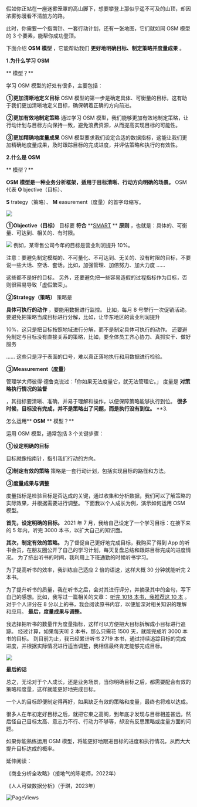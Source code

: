 假如你正站在一座迷雾笼罩的高山脚下，想要攀登上那似乎遥不可及的山顶，却因浓雾弥漫看不清前方的路。

此时，你需要一个指南针、一套行动计划，还有一张地图，它们就如同 OSM 模型的 3 个要素，能帮你成功登顶。  

下面介绍 **OSM** **模型** ，它能帮助我们 **更好地明确目标、制定策略并度量成果** 。

**1.为什么学习** **OSM**

** 模型？**

学习 OSM 模型的好处有很多，主要包括： 

**①更加清晰地定义目标** OSM 模型的第一步是确定具体、可衡量的目标，这有助于我们更加清晰地定义目标，确保朝着正确的方向前进。 

**②更加有效地制定策略** 通过学习 OSM 模型，我们能够更加有效地制定策略，让行动计划与目标方向保持一致，避免浪费资源，从而提高实现目标的可能性。 

**③更加精确地度量成果** OSM 模型要求我们设定合适的数据指标，这能让我们更加精确地度量成果，及时跟踪目标的完成进度，并评估策略和执行的有效性。

**2.什么是** **OSM**

** 模型？**

**OSM** **模型是一种业务分析框架，适用于目标清晰、行动方向明确的场景。** OSM 代表 **O** bjective（目标）、

**S** trategy（策略）、 **M** easurement（度量）的首字母缩写。

![](https://mmbiz.qpic.cn/mmbiz_png/giaycic3UNwo3gvGxib9rYl6UVfl0093O0q0yib1jxNoubbSmkicfwEWIS5vp6h4sIrB4GOTsgxYYJBS3icw1xB65yrA/640?wx_fmt=png) 

**①Objective（目标）** 目标要 **符合** **[SMART](https://mp.weixin.qq.com/s?__biz=MzA4ODE2OTIxMw==&mid=2653482282&idx=1&sn=d7c607f1b73cb4a9147057bbfdf4d7ab&scene=21#wechat_redirect) ** **原则** ，也就是：具体的、可衡量、可达到、相关的、有时限。

![](https://mmbiz.qpic.cn/mmbiz_png/giaycic3UNwo3gvGxib9rYl6UVfl0093O0qChRVzyQNZ7FPkian6OFB9fhAGSH5rBO0DicphXDy69vOib9lN4KLXxRbw/640?wx_fmt=png) 例如，某零售公司今年的目标是营业利润提升 10%。

注意：要避免制定模糊的、不可量化、不可达到、无关的、没有时限的目标，不要说一些大话、空话、套话。比如，加强管理、加倍努力、加大力度 ……

这些都不是好的目标。  另外，还要避免把一些容易造假的过程指标作为目标，否则很容易导致「虚假繁荣」。 

**②Strategy（策略）** 策略是

**具体可执行的动作** ，要能用数据进行监控。  比如，每月 8 号举行一次促销活动。  要避免把策略当成目标进行分解，比如，让华东地区的营业利润提升

10%，这只是把目标按照地域进行分解，而不是制定具体可执行的动作。  还要避免制定与目标没有直接关系的策略，比如，要全体员工齐心协力、真抓实干、做好服务

…… 这些只是浮于表面的口号，难以真正落地执行和用数据进行检验。 

**③Measurement（度量）**

管理学大师彼得·德鲁克说过：「你如果无法度量它，就无法管理它。」  度量是 **对策略执行情况的监督**

，其指标要清晰、准确，并易于理解和操作，以便保障策略能够执行到位。  **很多时候，目标没有完成，并不是策略出了问题，而是执行没有到位。** **3.

怎么运用** **OSM** ** 模型？**

运用 OSM 模型，通常包括 3 个关键步骤： 

**①设定明确的目标**

目标就像指南针，指引我们行动的方向。 

**②制定有效的策略** 策略是一套行动计划，包括实现目标的路径和方法。 

**③度量成果与调整**

度量指标是检验目标是否达成的关键，通过收集和分析数据，我们可以了解策略的实际效果，并根据需要进行调整。  下面我以个人成长为例，演示如何运用 OSM 模型。

**首先，设定明确的目标。** 2021 年 7 月，我给自己设定了一个学习目标：在接下来的 5 年内，听完 3000 本书，以扩大自己的知识面。

**其次，制定有效的策略。** 为了督促自己更好地完成目标，我购买了得到 App 的听书会员，在朋友圈公开了自己的学习计划，每天复盘总结和跟踪目标完成的进度情况。  为了挤出听书的时间，我利用上下班通勤的时候听书学习。

为了提高听书的效率，我训练自己适应 2 倍的语速，这样大概 30 分钟就能听完 2 本书。

为了提升听书的质量，我在听书之后，会对其进行评分，并摘录其中的金句，写下自己的感想。比如，我写过一篇相关的文章： [听完 1018 本书，我推荐这 10 本](https://mp.weixin.qq.com/s?__biz=MzA4ODE2OTIxMw==&mid=2653481233&idx=1&sn=4299858e46f4ff8931f794af90003974&chksm=8bf20683bc858f95ded49fab6b563d2dd62b3b18465590a86e052adbc194ece6d5f69f4b555e&scene=21#wechat_redirect) 。  对于个人评分在 8 分以上的书，我会阅读原书内容，以便加深对相关知识的理解和应用。  **最后，度量成果与调整。**

我选择把听书的数量作为度量指标，这样可以方便把大目标拆解成小目标进行追踪。  经过计算，如果每天听 2 本书，那么只需花 1500 天，就能完成听 3000 本书的目标。  到目前为止，我已经累计听书 2719 本书，通过持续追踪目标的完成进度，并根据实际情况进行适当调整，我相信最终肯定能够完成目标。

![](https://mmbiz.qpic.cn/mmbiz_png/giaycic3UNwo3gvGxib9rYl6UVfl0093O0qpswT9FEHibibTaaibncqsoCQaSOaMZL3EDZYbx47LibheicO9iboyy0b3PIg/640?wx_fmt=png) 

**最后的话**

 

总之，无论对于个人成长，还是业务场景，当你明确目标之后，都需要配合有效的策略和度量，这样就能更好地完成目标。

一个人的目标即便制定得再好，如果缺乏有效的策略和度量，最终也将难以达成。

很多人在年初定好目标之后，就把它束之高阁，到年底才发现与目标相差甚远，然后怪自己目标太高、意志力不行、行动力不够等，却没有反思策略或度量方面的问题。

如果你能熟练运用 OSM 模型，将能更好地跟进目标的进度和执行情况，从而大大提升目标达成的概率。  

延伸阅读：

《商业分析全攻略》（接地气的陈老师，2022年）  

《人人可做数据分析》（于琪，2023年）

![PageViews](https://visitor-badge.laobi.icu/badge?page_id=sjhfx.linji&left_text=PageViews&right_color=%2300589F)